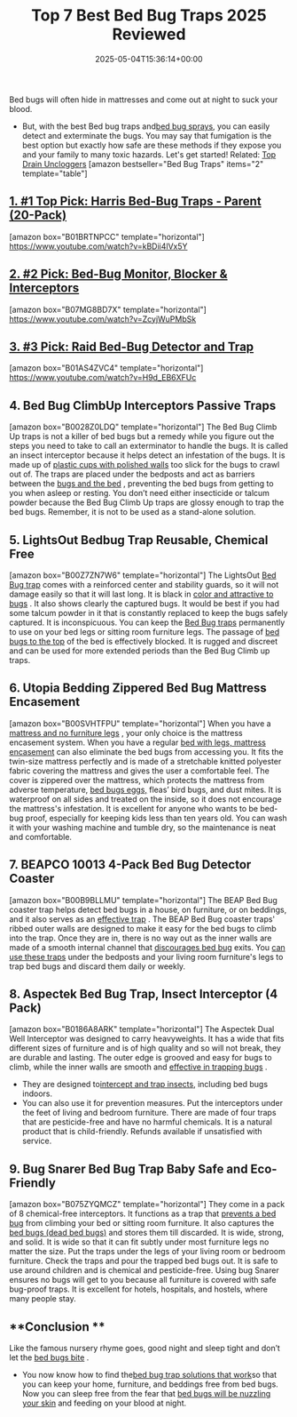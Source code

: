 ﻿---
layout: post
title: Top 7 Best Bed Bug Traps 2025 Reviewed
date: '2025-05-04T15:36:14+00:00'
categories:
- Bed Bugs
- Product Reviews
tags: []
slug: /best-bed-bug-traps/
lastmod: 2025-05-07T12:21:23+03:00
---

Bed bugs will often hide in mattresses and come out at night to suck your blood.
- But, with the best Bed bug traps and[bed bug sprays](https://pestpolicy.com/best-bed-bug-spray/), you can easily detect and exterminate the bugs.
You may say that fumigation is the best option but exactly how safe are these methods if they expose you and your family to many toxic hazards.
Let's get started! Related:
[Top Drain Uncloggers](https://pestpolicy.com/best-drain-cleaner//)
[amazon bestseller="Bed Bug Traps" items="2" template="table"]
## [1. #1 Top Pick: Harris Bed-Bug Traps - Parent (20-Pack)](https://www.amazon.com/dp/B01BRTNPCC/?tag=p-policy-20)
[amazon box="B01BRTNPCC" template="horizontal"]
https://www.youtube.com/watch?v=kBDii4lVx5Y
## [2. #2 Pick: Bed-Bug Monitor, Blocker & Interceptors](https://www.amazon.com/dp/B07MG8BD7X/?tag=p-policy-20)
[amazon box="B07MG8BD7X" template="horizontal"]
https://www.youtube.com/watch?v=ZcyjWuPMbSk
## [3. #3 Pick: Raid Bed-Bug Detector and Trap](https://www.amazon.com/dp/B01AS4ZVC4/?tag=p-policy-20)
[amazon box="B01AS4ZVC4" template="horizontal"]
https://www.youtube.com/watch?v=H9d_EB6XFUc
## **4. Bed Bug ClimbUp Interceptors Passive Traps**
[amazon box="B0028Z0LDQ" template="horizontal"]
The Bed Bug Climb Up traps is not a killer of bed bugs but a remedy while you figure out the steps you need to take to call an exterminator to handle the bugs.
It is called an insect interceptor because it helps detect an infestation of the bugs. It is made up of
[plastic cups with polished walls](https://pestpolicy.com/can-bed-bugs-climb-metal-or-plastic/)
too slick for the bugs to crawl out of.
The traps are placed under the bedposts and act as barriers between the
[bugs and the bed](https://pestpolicy.com/what-does-bed-bug-poop-look-like/)
, preventing the bed bugs from getting to you when asleep or resting.
You don’t need either insecticide or talcum powder because the Bed Bug Climb Up traps are glossy enough to trap the bed bugs. Remember, it is not to be used as a stand-alone solution.
## **5. LightsOut Bedbug Trap Reusable, Chemical Free**
[amazon box="B00Z7ZN7W6" template="horizontal"]
The LightsOut
[Bed Bug trap](https://pestpolicy.com/does-lysol-kill-bed-bugs/)
comes with a reinforced center and stability guards, so it will not damage easily so that it will last long.
It is black in
[color and attractive to bugs](https://pestpolicy.com/baby-bed-bugs/)
. It also shows clearly the captured bugs.
It would be best if you had some talcum powder in it that is constantly replaced to keep the bugs safely captured. It is inconspicuous.
You can keep the
[Bed Bug traps](https://pestpolicy.com/proof-bed-bug-spray-review/)
permanently to use on your bed legs or sitting room furniture legs.
The passage of
[bed bugs to the top](https://pestpolicy.com/best-bed-bug-steamer/)
of the bed is effectively blocked. It is rugged and discreet and can be used for more extended periods than the Bed Bug Climb up traps.
## **6. Utopia Bedding Zippered Bed Bug Mattress Encasement**
[amazon box="B00SVHTFPU" template="horizontal"]
When you have a
[mattress and no furniture legs](https://pestpolicy.com/best-bed-bug-mattress-encasements/)
, your only choice is the mattress encasement system.
When you have a regular
[bed with legs, mattress encasement](https://pestpolicy.com/what-causes-bed-bugs/)
can also eliminate the bed bugs from accessing you.
It fits the twin-size mattress perfectly and is made of a stretchable knitted polyester fabric covering the mattress and gives the user a comfortable feel.
The cover is zippered over the mattress, which protects the mattress from adverse temperature,
[bed bugs eggs,](https://pestpolicy.com/bed-bug-eggs/)
fleas’ bird bugs, and dust mites.
It is waterproof on all sides and treated on the inside, so it does not encourage the mattress's infestation. It is excellent for anyone who wants to be bed-bug proof, especially for keeping kids less than ten years old.
You can wash it with your washing machine and tumble dry, so the maintenance is neat and comfortable.
## **7. BEAPCO 10013 4-Pack Bed Bug Detector Coaster**
[amazon box="B00B9BLLMU" template="horizontal"]
The BEAP Bed Bug coaster trap helps detect bed bugs in a house, on furniture, or on beddings, and it also serves as an
[effective trap](https://pestpolicy.com/homemade-fruit-fly-trap/)
.
The BEAP Bed Bug coaster traps' ribbed outer walls are designed to make it easy for the bed bugs to climb into the trap.
Once they are in, there is no way out as the inner walls are made of a smooth internal channel that
[discourages bed bug](https://pestpolicy.com/bedlam-plus-bed-bug-spray-review/)
exits.
You
[can use these traps](https://pestpolicy.com/can-bed-bugs-live-outside/)
under the bedposts and your living room furniture's legs to trap bed bugs and discard them daily or weekly.
## **8. Aspectek Bed Bug Trap, Insect Interceptor (4 Pack)**
[amazon box="B0186A8ARK" template="horizontal"]
The Aspectek Dual Well Interceptor was designed to carry heavyweights.
It has a wide that fits different sizes of furniture and is of high quality and so will not break, they are durable and lasting.
The outer edge is grooved and easy for bugs to climb, while the inner walls are smooth and
[effective in trapping bugs](https://pestpolicy.com/does-bleach-kill-bed-bugs/)
.
- They are designed to[intercept and trap insects](https://pestpolicy.com/does-baby-powder-kill-bed-bugs/), including bed bugs indoors.
- You can also use it for prevention measures.
Put the interceptors under the feet of living and bedroom furniture. There are made of four traps that are pesticide-free and have no harmful chemicals.
It is a natural product that is child-friendly. Refunds available if unsatisfied with service.
## **9. Bug Snarer Bed Bug Trap Baby Safe and Eco-Friendly**
[amazon box="B075ZYQMCZ" template="horizontal"]
They come in a pack of 8 chemical-free interceptors. It functions as a trap that
[prevents a bed bug](https://pestpolicy.com/does-baby-powder-kill-bed-bugs/)
from climbing your bed or sitting room furniture.
It also captures the
[bed bugs (dead bed bugs)](https://pestpolicy.com/dead-bed-bugs/)
and stores them till discarded.
It is wide, strong, and solid. It is wide so that it can fit subtly under most furniture legs no matter the size. Put the traps under the legs of your living room or bedroom furniture.
Check the traps and pour the trapped bed bugs out. It is safe to use around children and is chemical and pesticide-free.
Using bug Snarer ensures no bugs will get to you because all furniture is covered with safe bug-proof traps. It is excellent for hotels, hospitals, and hostels, where many people stay.
## **Conclusion **
Like the famous nursery rhyme goes, good night and sleep tight and don’t let the
[bed bugs bite](https://pestpolicy.com/pictures-of-bed-bug-bites/)
.
- You now know how to find the[bed bug trap solutions that work](https://pestpolicy.com/do-bed-bug-bombs-work/)so that you can keep your home, furniture, and beddings free from bed bugs.
Now you can sleep free from the fear that
[bed bugs will be nuzzling your skin](https://pestpolicy.com/can-bed-bugs-live-in-your-skin/)
and feeding on your blood at night.